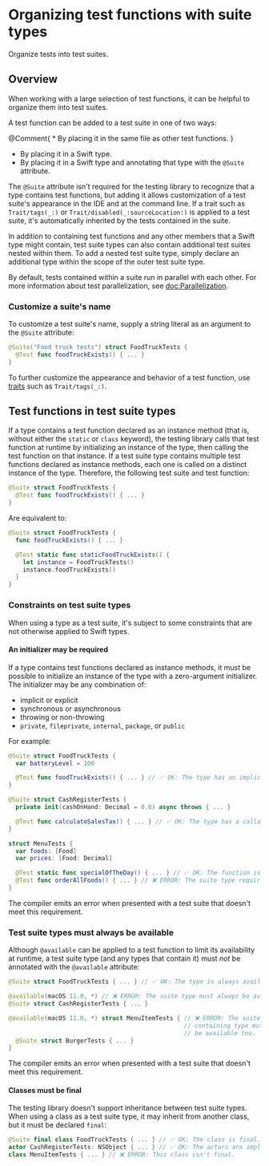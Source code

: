 # Organizing test functions with suite types

<!--
This source file is part of the Swift.org open source project

Copyright (c) 2023-2024 Apple Inc. and the Swift project authors
Licensed under Apache License v2.0 with Runtime Library Exception

See https://swift.org/LICENSE.txt for license information
See https://swift.org/CONTRIBUTORS.txt for Swift project authors
-->

Organize tests into test suites.

## Overview

When working with a large selection of test functions, it can be helpful to
organize them into test suites.

A test function can be added to a test suite in one of two ways:

@Comment{ * By placing it in the same file as other test functions. }
* By placing it in a Swift type.
* By placing it in a Swift type and annotating that type with the `@Suite`
   attribute.

The `@Suite` attribute isn't required for the testing library to recognize that
a type contains test functions, but adding it allows customization of a test
suite's appearance in the IDE and at the command line. If a trait such as
``Trait/tags(_:)`` or ``Trait/disabled(_:sourceLocation:)`` is applied to a test
suite, it's automatically inherited by the tests contained in the suite.

In addition to containing test functions and any other members that a Swift type
might contain, test suite types can also contain additional test suites nested
within them. To add a nested test suite type, simply declare an additional type
within the scope of the outer test suite type.

By default, tests contained within a suite run in parallel with each other.
For more information about test parallelization, see <doc:Parallelization>.

### Customize a suite's name

To customize a test suite's name, supply a string literal as an argument to the
`@Suite` attribute:

```swift
@Suite("Food truck tests") struct FoodTruckTests {
  @Test func foodTruckExists() { ... }
}
```

To further customize the appearance and behavior of a test function, use
[traits](doc:Traits) such as ``Trait/tags(_:)``.

## Test functions in test suite types

If a type contains a test function declared as an instance method (that is,
without either the `static` or `class` keyword), the testing library calls
that test function at runtime by initializing an instance of the type, then
calling the test function on that instance. If a test suite type contains
multiple test functions declared as instance methods, each one is called on a
distinct instance of the type. Therefore, the following test suite and test
function:

```swift
@Suite struct FoodTruckTests {
  @Test func foodTruckExists() { ... }
}
```

Are equivalent to:

```swift
@Suite struct FoodTruckTests {
  func foodTruckExists() { ... }

  @Test static func staticFoodTruckExists() {
    let instance = FoodTruckTests()
    instance.foodTruckExists()
  }
}
```

### Constraints on test suite types

When using a type as a test suite, it's subject to some constraints that are
not otherwise applied to Swift types.

#### An initializer may be required

If a type contains test functions declared as instance methods, it must be
possible to initialize an instance of the type with a zero-argument initializer.
The initializer may be any combination of:

- implicit or explicit
- synchronous or asynchronous
- throwing or non-throwing
- `private`, `fileprivate`, `internal`, `package`, or `public`

For example:

```swift
@Suite struct FoodTruckTests {
  var batteryLevel = 100

  @Test func foodTruckExists() { ... } // ✅ OK: The type has an implicit init().
}

@Suite struct CashRegisterTests {
  private init(cashOnHand: Decimal = 0.0) async throws { ... }

  @Test func calculateSalesTax() { ... } // ✅ OK: The type has a callable init().
}

struct MenuTests {
  var foods: [Food]
  var prices: [Food: Decimal]

  @Test static func specialOfTheDay() { ... } // ✅ OK: The function is static.
  @Test func orderAllFoods() { ... } // ❌ ERROR: The suite type requires init().
}
```

The compiler emits an error when presented with a test suite that doesn't
meet this requirement.

### Test suite types must always be available

Although `@available` can be applied to a test function to limit its
availability at runtime, a test suite type (and any types that contain it) must
_not_ be annotated with the `@available` attribute:

```swift
@Suite struct FoodTruckTests { ... } // ✅ OK: The type is always available.

@available(macOS 11.0, *) // ❌ ERROR: The suite type must always be available.
@Suite struct CashRegisterTests { ... }

@available(macOS 11.0, *) struct MenuItemTests { // ❌ ERROR: The suite type's
                                                 // containing type must always
                                                 // be available too.
  @Suite struct BurgerTests { ... }
}
```

The compiler emits an error when presented with a test suite that doesn't
meet this requirement.

#### Classes must be final

The testing library doesn't support inheritance between test suite
types. When using a class as a test suite type, it may inherit from another
class, but it must be declared `final`:

```swift
@Suite final class FoodTruckTests { ... } // ✅ OK: The class is final.
actor CashRegisterTests: NSObject { ... } // ✅ OK: The actors are implicitly final.
class MenuItemTests { ... } // ❌ ERROR: This class isn't final.
```
